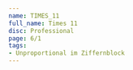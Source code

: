 ```yaml
---
name: TIMES_11
full_name: Times 11
disc: Professional
page: 6/1
tags:
- Unproportional im Ziffernblock
---
```

